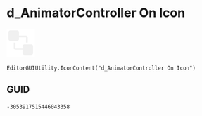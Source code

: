 # d_AnimatorController On Icon
![](/img/d_AnimatorController%20On%20Icon.png)

``` CSharp
EditorGUIUtility.IconContent("d_AnimatorController On Icon")
```
## GUID
```
-3053917515446043358
```
